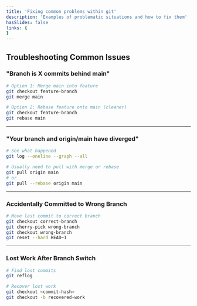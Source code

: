 ```yaml
---
title: 'Fixing common problems within git'
description: 'Examples of problematic situations and how to fix them'
hasSlides: false
links: {
}
---
```


## Troubleshooting Common Issues

### "Branch is X commits behind main"

```bash
# Option 1: Merge main into feature
git checkout feature-branch
git merge main

# Option 2: Rebase feature onto main (cleaner)
git checkout feature-branch
git rebase main
```

---

### "Your branch and origin/main have diverged"

```bash
# See what happened
git log --oneline --graph --all

# Usually need to pull with merge or rebase
git pull origin main
# or
git pull --rebase origin main
```

---

### Accidentally Committed to Wrong Branch

```bash
# Move last commit to correct branch
git checkout correct-branch
git cherry-pick wrong-branch
git checkout wrong-branch
git reset --hard HEAD~1
```

---

### Lost Work After Branch Switch

```bash
# Find lost commits
git reflog

# Recover lost work
git checkout <commit-hash>
git checkout -b recovered-work
```

